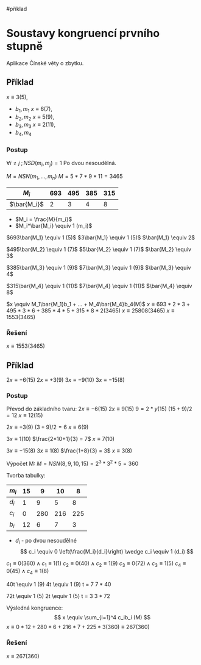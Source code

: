 #příklad 
# Soustavy kongruencí prvního stupně
Aplikace Čínské věty o zbytku.
## Příklad
$x \equiv 3(5)$, 
- $b_1, m_1$
$x \equiv 6(7)$, 
- $b_2, m_2$
$x \equiv 5(9)$, 
- $b_3, m_3$
$x \equiv 2(11)$, 
- $b_4, m_4$

### Postup

$\forall i\neq j \;; NSD(m_i,m_j) = 1$
Po dvou nesoudělná.

$M = NSN(m_1,...,m_n)$
$M = 5*7*9*11 = 3 465$

| $M_i$ | 693 | 495 | 385 | 315 |
| ---- | ---- | ---- | ---- | ---- |
| $\bar{M_i}$ | 2 | 3 | 4 | 8 |
- $M_i = \frac{M}{m_i}$
- $M_i*\bar{M_i} \equiv 1 (m_i)$

$693\bar{M_1} \equiv 1 (5)$
$3\bar{M_1} \equiv 1 (5)$
$\bar{M_1} \equiv 2$

$495\bar{M_2} \equiv 1 (7)$
$5\bar{M_2} \equiv 1 (7)$
$\bar{M_2} \equiv 3$

$385\bar{M_3} \equiv 1 (9)$
$7\bar{M_3} \equiv 1 (9)$
$\bar{M_3} \equiv 4$

$315\bar{M_4} \equiv 1 (11)$
$7\bar{M_4} \equiv 1 (11)$
$\bar{M_4} \equiv 8$

$x \equiv M_1\bar{M_1}b_1 + ... + M_4\bar{M_4}b_4(M)$
$x \equiv 693*2*3 + 495*3*6 + 385*4*5 + 315*8*2(3 465)$
$x \equiv 25 808(3 465)$
$x \equiv 1553(3465)$
### Řešení
$x \equiv 1553(3465)$

## Příklad
$2x \equiv -6(15)$
$2x \equiv +3(9)$
$3x \equiv -9(10)$
$3x \equiv -15(8)$
### Postup
Převod do základního tvaru:
$2x \equiv -6(15)$
$2x \equiv 9(15)$
$9 = 2*y(15)$
$(15+9)/2 = 12$
$x \equiv 12(15)$

$2x \equiv +3(9)$
$(3+9)/2 = 6$
$x \equiv 6(9)$

$3x \equiv 1(10)$
$\frac{2*10+1}{3} = 7$
$x \equiv 7(10)$

$3x \equiv -15(8)$
$3x \equiv 1(8)$
$\frac{1+8}{3} = 3$
$x \equiv 3(8)$

Výpočet M:
$M=NSN(8,9,10,15) = 2^3 * 3^2 * 5 =360$

Tvorba tabulky:

| $m_i$ | 15 | 9 | 10 | 8 |
| ---- | ---- | ---- | ---- | ---- |
| $d_i$ | 1 | 9 | 5 | 8 |
| $c_i$ | 0 | 280 | 216 | 225 |
| $b_i$ | 12 | 6 | 7 | 3 |
- $d_i$ - po dvou nesoudělné
$$
c_i \equiv 0 \left(\frac{M_i}{d_i}\right) \wedge c_i \equiv 1 (d_i)
$$

$c_1 \equiv 0 \left(360\right) \wedge c_1 \equiv 1 (1)$
$c_2 \equiv 0 \left(40\right) \wedge c_2 \equiv 1 (9)$
$c_3 \equiv 0 \left(72\right) \wedge c_3 \equiv 1 (5)$
$c_4 \equiv 0 \left(45\right) \wedge c_4 \equiv 1 (8)$

40t \equiv 1 (9)
4t \equiv 1 (9)
t = 7
$7*40$

72t \equiv 1 (5)
2t \equiv 1 (5)
t = 3
$3*72$

Výsledná kongruence:
$$
x \equiv \sum_{i=1}^4 c_ib_i (M)
$$
$x\equiv 0*12+ 280*6 + 216*7 + 225*3(360) \equiv 267(360)$

### Řešení
$x \equiv 267(360)$